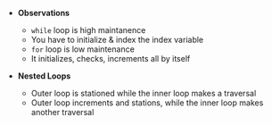 * __Observations__
  * `while` loop is high maintanence
  * You have to initialize & index the index variable
  * `for` loop is low maintenance
  * It initializes, checks, increments all by itself

* __Nested Loops__
  * Outer loop is stationed while the inner loop makes a traversal
  * Outer loop increments and stations, while the inner loop makes another traversal